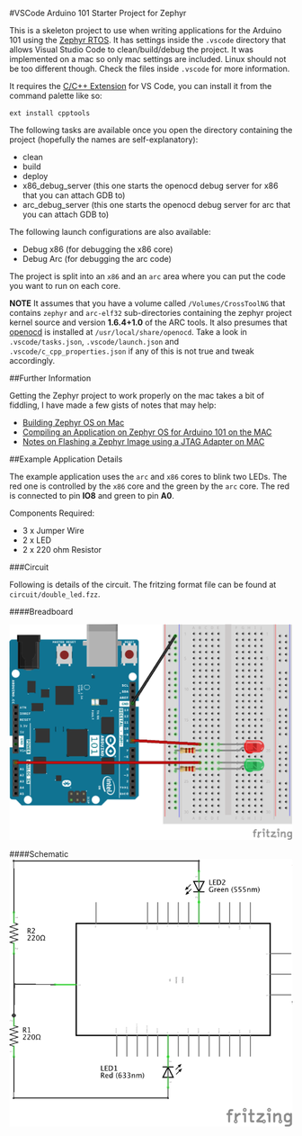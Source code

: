 #VSCode Arduino 101 Starter Project for Zephyr

This is a skeleton project to use when writing applications for the Arduino 101 using the [Zephyr RTOS](https://www.zephyrproject.org).  It has settings inside the `.vscode` directory that allows Visual Studio Code to clean/build/debug the project.  It was implemented on a mac so only mac settings are included.  Linux should not be too different though.  Check the files inside `.vscode` for more information.

It requires the [C/C++ Extension](https://marketplace.visualstudio.com/items?itemName=ms-vscode.cpptools) for VS Code, you can install it from the command palette like so:

    ext install cpptools

The following tasks are available once you open the directory containing the project (hopefully the names are self-explanatory):
- clean
- build
- deploy
- x86_debug_server (this one starts the openocd debug server for x86 that you can attach GDB to)
- arc_debug_server (this one starts the openocd debug server for arc that you can attach GDB to)

The following launch configurations are also available:
- Debug x86 (for debugging the x86 core)
- Debug Arc (for debugging the arc code)

The project is split into an `x86` and an `arc` area where you can put the code you want to run on each core.

**NOTE** It assumes that you have a volume called `/Volumes/CrossToolNG` that contains `zephyr` and `arc-elf32` sub-directories containing the zephyr project kernel source and version **1.6.4+1.0** of the ARC tools.  It also presumes that [openocd](http://openocd.org/) is installed at `/usr/local/share/openocd`.  Take a look in `.vscode/tasks.json`, `.vscode/launch.json` and `.vscode/c_cpp_properties.json` if any of this is not true and tweak accordingly.

##Further Information

Getting the Zephyr project to work properly on the mac takes a bit of fiddling, I have made a few gists of notes that may help:

- [Building Zephyr OS on Mac](https://gist.github.com/kmp1/9d6068766b1bd841494cad3ab1128622)
- [Compiling an Application on Zephyr OS for Arduino 101 on the MAC](https://gist.github.com/kmp1/60247d08d4c9c235439872c7bfce2ab4)
- [Notes on Flashing a Zephyr Image using a JTAG Adapter on MAC](https://gist.github.com/kmp1/7fc987aebb11e73cab433264e0ed8123)

##Example Application Details

The example application uses the `arc` and `x86` cores to blink two LEDs.  The red one is controlled by the `x86` core and the green by the `arc` core.  The red is connected to pin **IO8** and green to pin **A0**.

Components Required:

- 3 x Jumper Wire
- 2 x LED
- 2 x 220 ohm Resistor

###Circuit

Following is details of the circuit.  The fritzing format file can be found at `circuit/double_led.fzz`.

####Breadboard

![Double LED Circuit Breadboard](circuit/double_led_breadboard.png)

####Schematic
![Double LED Circuit Schematic](circuit/double_led_schematic.png)

